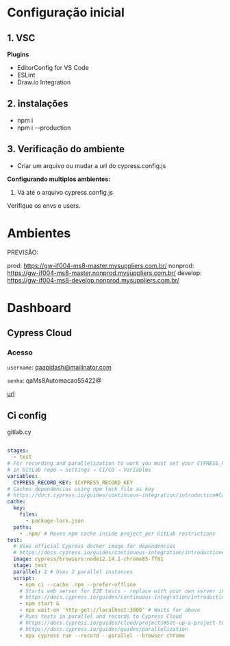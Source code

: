 
# Configuração inicial

## 1. VSC
  **Plugins**
  * EditorConfig for VS Code
  * ESLint
  * Draw.io Integration
  

## 2. instalações
 * npm i 
 * npm i --production

## 3. Verificação do ambiente
  * Criar um arquivo ou mudar a url do cypress.config.js

**Configurando multiplos ambientes:**

1. Vá até o arquivo cypress.config.js

Verifique os envs e users.


# Ambientes

PREVISÃO:

prod: https://gw-if004-ms8-master.mysuppliers.com.br/
nonprod: https://gw-if004-ms8-master.nonprod.mysuppliers.com.br/
develop: https://gw-if004-ms8-develop.nonprod.mysuppliers.com.br/



# Dashboard


## Cypress Cloud


### Acesso

`username`: qaapidash@mailinator.com

`senha`: qaMs8Automacao55422@

[url](https://cloud.cypress.io/projects/6uxwi3/runs)


## Ci config

gitlab.cy

```yaml

stages:
  - test
# For recording and parallelization to work you must set your CYPRESS_RECORD_KEY
# in GitLab repo → Settings → CI/CD → Variables
variables:
  CYPRESS_RECORD_KEY: $CYPRESS_RECORD_KEY
# Caches dependencies using npm lock file as key
# https://docs.cypress.io/guides/continuous-integration/introduction#Caching
cache:
  key:
    files:
      - package-lock.json
  paths:
    - .npm/ # Moves npm cache inside project per GitLab restrictions
test:
  # Uses official Cypress docker image for dependencies
  # https://docs.cypress.io/guides/continuous-integration/introduction#Official-Cypress-Docker-Images
  image: cypress/browsers:node12.14.1-chrome85-ff81
  stage: test
  parallel: 2 # Uses 2 parallel instances
  script:
    - npm ci --cache .npm --prefer-offline
    # Starts web server for E2E tests - replace with your own server invocation
    # https://docs.cypress.io/guides/continuous-integration/introduction#Boot-your-server
    - npm start &
    - npx wait-on 'http-get://localhost:3000' # Waits for above
    # Runs tests in parallel and records to Cypress Cloud
    # https://docs.cypress.io/guides/cloud/projects#Set-up-a-project-to-record
    # https://docs.cypress.io/guides/guides/parallelization
    - npx cypress run --record --parallel --browser chrome

```